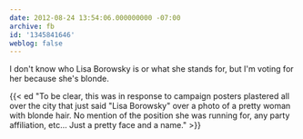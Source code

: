 ```yaml
---
date: 2012-08-24 13:54:06.000000000 -07:00
archive: fb
id: '1345841646'
weblog: false
---
```


I don't know who Lisa Borowsky is or what she stands for, but I'm voting for her because she's blonde.

{{< ed "To be clear, this was in response to campaign posters plastered all over the city that just said \"Lisa Borowsky\" over a photo of a pretty woman with blonde hair. No mention of the position she was running for, any party affiliation, etc… Just a pretty face and a name." >}}